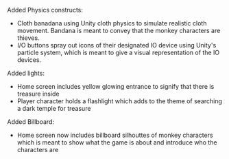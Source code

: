 Added Physics constructs:
-  Cloth banadana using Unity cloth physics to simulate realistic cloth movement. Bandana is meant to convey that the monkey characters are thieves.
-  I/O buttons spray out icons of their designated IO device using Unity's particle system, which is meant to give a visual representation of the IO devices.

Added lights:
- Home screen includes yellow glowing entrance to signify that there is treasure inside
- Player character holds a flashlight which adds to the theme of searching a dark temple for treasure

Added Billboard:
- Home screen now includes billboard silhouttes of monkey characters which is meant to show what the game is about and introduce who the characters are

